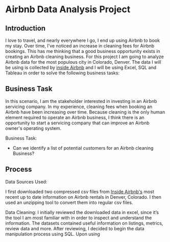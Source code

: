 # Airbnb Data Analysis Project

## Introduction
I love to travel, and nearly everywhere I go, I end up using Airbnb to book my stay. Over time, I've noticed an increase in cleaning fees for Airbnb bookings. This has me thinking that a good business opportunity exists in creating an Airbnb cleaning business.
For this project I am going to analyze Airbnb data for the most populous city in Colorado, Denver. The data I will be using is collected by [inside Airbnb](insideairbnb.com) and I  will be using Excel, SQL and Tableau in order to solve the following business tasks:

## Business Task
In this scenario, I am the stakeholder interested in investing in an Airbnb servicing company. 
In my experience, cleaning fees when booking an Airbnb have been increasing over time. Because cleaning is the only human element required to operate an Airbnb business, I think there is an opportunity to start a servicing company that can improve an Airbnb owner's operating system. 

Business Task:

* Can we identify a list of potential customers for an Airbnb cleaning Business?

## Process
Data Sources Used:

I first downloaded two compressed csv files from [Inside Airbnb's](insideairbnb.com) most recent up to date information on Airbnb rentals in Denver, Colorado. I then used an unzipping tool to convert them into regular csv files. 

Data Cleaning:
I initially reviewed the downloaded data in excel, since it’s the tool I am most familiar with in order to inspect and understand the information. The datasets contained useful information on listings, metrics, review data and more. After reviewing, I decided to begin the data manipulation process using SQL. Upon using 


